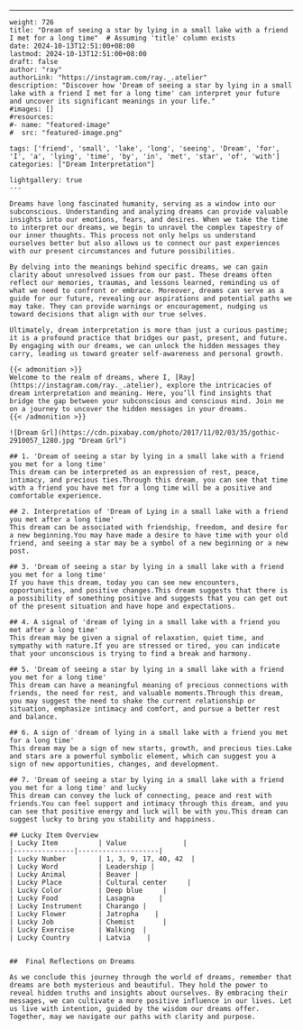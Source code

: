 ---
    weight: 726
    title: "Dream of seeing a star by lying in a small lake with a friend I met for a long time"  # Assuming 'title' column exists
    date: 2024-10-13T12:51:00+08:00
    lastmod: 2024-10-13T12:51:00+08:00
    draft: false
    author: "ray"
    authorLink: "https://instagram.com/ray._.atelier"
    description: "Discover how 'Dream of seeing a star by lying in a small lake with a friend I met for a long time' can interpret your future and uncover its significant meanings in your life."
    #images: []
    #resources:
    #- name: "featured-image"
    #  src: "featured-image.png"
    
    tags: ['friend', 'small', 'lake', 'long', 'seeing', 'Dream', 'for', 'I', 'a', 'lying', 'time', 'by', 'in', 'met', 'star', 'of', 'with']
    categories: ["Dream Interpretation"]
    
    lightgallery: true
    ---
    
    Dreams have long fascinated humanity, serving as a window into our subconscious. Understanding and analyzing dreams can provide valuable insights into our emotions, fears, and desires. When we take the time to interpret our dreams, we begin to unravel the complex tapestry of our inner thoughts. This process not only helps us understand ourselves better but also allows us to connect our past experiences with our present circumstances and future possibilities.
    
    By delving into the meanings behind specific dreams, we can gain clarity about unresolved issues from our past. These dreams often reflect our memories, traumas, and lessons learned, reminding us of what we need to confront or embrace. Moreover, dreams can serve as a guide for our future, revealing our aspirations and potential paths we may take. They can provide warnings or encouragement, nudging us toward decisions that align with our true selves.
    
    Ultimately, dream interpretation is more than just a curious pastime; it is a profound practice that bridges our past, present, and future. By engaging with our dreams, we can unlock the hidden messages they carry, leading us toward greater self-awareness and personal growth.
    
    {{< admonition >}}
    Welcome to the realm of dreams, where I, [Ray](https://instagram.com/ray._.atelier), explore the intricacies of dream interpretation and meaning. Here, you’ll find insights that bridge the gap between your subconscious and conscious mind. Join me on a journey to uncover the hidden messages in your dreams.
    {{< /admonition >}}
    
    ![Dream Grl](https://cdn.pixabay.com/photo/2017/11/02/03/35/gothic-2910057_1280.jpg "Dream Grl")
    
    ## 1. 'Dream of seeing a star by lying in a small lake with a friend you met for a long time'
    This dream can be interpreted as an expression of rest, peace, intimacy, and precious ties.Through this dream, you can see that time with a friend you have met for a long time will be a positive and comfortable experience.
    
    ## 2. Interpretation of 'Dream of Lying in a small lake with a friend you met after a long time'
    This dream can be associated with friendship, freedom, and desire for a new beginning.You may have made a desire to have time with your old friend, and seeing a star may be a symbol of a new beginning or a new post.
    
    ## 3. 'Dream of seeing a star by lying in a small lake with a friend you met for a long time'
    If you have this dream, today you can see new encounters, opportunities, and positive changes.This dream suggests that there is a possibility of something positive and suggests that you can get out of the present situation and have hope and expectations.
    
    ## 4. A signal of 'dream of lying in a small lake with a friend you met after a long time'
    This dream may be given a signal of relaxation, quiet time, and sympathy with nature.If you are stressed or tired, you can indicate that your unconscious is trying to find a break and harmony.
    
    ## 5. 'Dream of seeing a star by lying in a small lake with a friend you met for a long time'
    This dream can have a meaningful meaning of precious connections with friends, the need for rest, and valuable moments.Through this dream, you may suggest the need to shake the current relationship or situation, emphasize intimacy and comfort, and pursue a better rest and balance.
    
    ## 6. A sign of 'dream of lying in a small lake with a friend you met for a long time'
    This dream may be a sign of new starts, growth, and precious ties.Lake and stars are a powerful symbolic element, which can suggest you a sign of new opportunities, changes, and development.
    
    ## 7. 'Dream of seeing a star by lying in a small lake with a friend you met for a long time' and lucky
    This dream can convey the luck of connecting, peace and rest with friends.You can feel support and intimacy through this dream, and you can see that positive energy and luck will be with you.This dream can suggest lucky to bring you stability and happiness.
    
    ## Lucky Item Overview
    | Lucky Item          | Value              |
    |---------------|--------------------|
    | Lucky Number        | 1, 3, 9, 17, 40, 42  |
    | Lucky Word          | Leadership |
    | Lucky Animal        | Beaver |
    | Lucky Place         | Cultural center     |
    | Lucky Color         | Deep blue     |
    | Lucky Food          | Lasagna      |
    | Lucky Instrument    | Charango |
    | Lucky Flower        | Jatropha    |
    | Lucky Job           | Chemist       |
    | Lucky Exercise      | Walking  |
    | Lucky Country       | Latvia    |
    
    
    ##  Final Reflections on Dreams
    
    As we conclude this journey through the world of dreams, remember that dreams are both mysterious and beautiful. They hold the power to reveal hidden truths and insights about ourselves. By embracing their messages, we can cultivate a more positive influence in our lives. Let us live with intention, guided by the wisdom our dreams offer. Together, may we navigate our paths with clarity and purpose.
    
